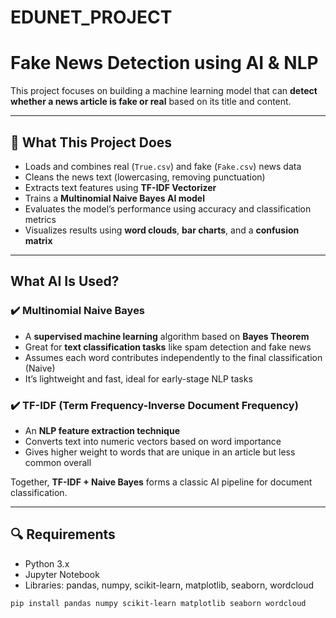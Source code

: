 # EDUNET_PROJECT
#  Fake News Detection using AI & NLP

This project focuses on building a machine learning model that can **detect whether a news article is fake or real** based on its title and content.

---

## 📌 What This Project Does

- Loads and combines real (`True.csv`) and fake (`Fake.csv`) news data
- Cleans the news text (lowercasing, removing punctuation)
- Extracts text features using **TF-IDF Vectorizer**
- Trains a **Multinomial Naive Bayes AI model**
- Evaluates the model’s performance using accuracy and classification metrics
- Visualizes results using **word clouds**, **bar charts**, and a **confusion matrix**

---

##  What AI Is Used?

### ✔️ Multinomial Naive Bayes
- A **supervised machine learning** algorithm based on **Bayes Theorem**
- Great for **text classification tasks** like spam detection and fake news
- Assumes each word contributes independently to the final classification (Naive)
- It’s lightweight and fast, ideal for early-stage NLP tasks

### ✔️ TF-IDF (Term Frequency-Inverse Document Frequency)
- An **NLP feature extraction technique**
- Converts text into numeric vectors based on word importance
- Gives higher weight to words that are unique in an article but less common overall

Together, **TF-IDF + Naive Bayes** forms a classic AI pipeline for document classification.

---

## 🔍 Requirements

- Python 3.x
- Jupyter Notebook
- Libraries: pandas, numpy, scikit-learn, matplotlib, seaborn, wordcloud

```bash
pip install pandas numpy scikit-learn matplotlib seaborn wordcloud
